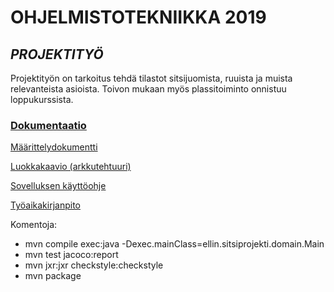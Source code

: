 # **OHJELMISTOTEKNIIKKA 2019**

## *PROJEKTITYÖ*
Projektityön on tarkoitus tehdä tilastot sitsijuomista, ruuista ja muista relevanteista asioista. Toivon mukaan myös plassitoiminto onnistuu loppukurssista.

### [Dokumentaatio](https://github.com/ellikiiski/ot-harjoitustyo/tree/master/dokumentaatio) ###

[Määrittelydokumentti](https://github.com/ellikiiski/ot-harjoitustyo/blob/master/dokumentaatio/vaatimusmaarittely.md)

[Luokkakaavio (arkkutehtuuri)](https://github.com/ellikiiski/ot-harjoitustyo/blob/master/dokumentaatio/arkkitehtuuri.md)

[Sovelluksen käyttöohje](https://github.com/ellikiiski/ot-harjoitustyo/blob/master/dokumentaatio/ohje.md)

[Työaikakirjanpito](https://github.com/ellikiiski/ot-harjoitustyo/blob/master/dokumentaatio/tyoaikakirjanpito.md)

Komentoja:
* mvn compile exec:java -Dexec.mainClass=ellin.sitsiprojekti.domain.Main
* mvn test jacoco:report
* mvn jxr:jxr checkstyle:checkstyle
* mvn package
